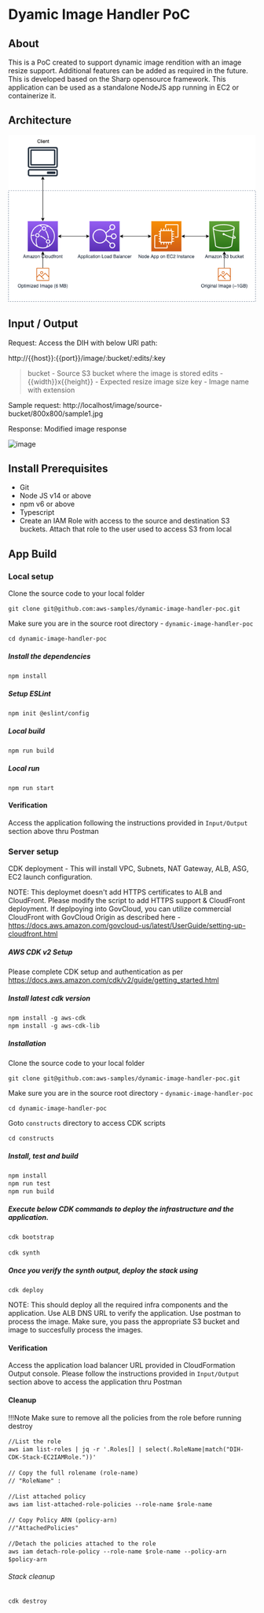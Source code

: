 # Dyamic Image Handler PoC

## About

This is a PoC created to support dynamic image rendition with an image resize support. Additional features can be added as required in the future. This is developed based on the Sharp opensource framework. This application can be used as a standalone NodeJS app running in EC2 or containerize it.

## Architecture

![image](./arch-diagram.png)

## Input / Output

Request:
Access the DIH with below URI path:

http://{{host}}:{{port}}/image/:bucket/:edits/:key

> bucket - Source S3 bucket where the image is stored
> edits - {{width}}x{{height}} - Expected resize image size
> key - Image name with extension

Sample request:
http://localhost/image/source-bucket/800x800/sample1.jpg

Response:
Modified image response

![image](./postmanrequest.png)

## Install Prerequisites

- Git
- Node JS v14 or above
- npm v6 or above
- Typescript
- Create an IAM Role with access to the source and destination S3 buckets. Attach that role to the user used to access S3 from local

## App Build

### Local setup

Clone the source code to your local folder

```
git clone git@github.com:aws-samples/dynamic-image-handler-poc.git
```

Make sure you are in the source root directory - `dynamic-image-handler-poc`

```
cd dynamic-image-handler-poc
```

##### Install the dependencies

```
npm install
```

##### Setup ESLint

```
npm init @eslint/config
```

##### Local build

```
npm run build
```

##### Local run

```
npm run start
```

#### Verification

Access the application following the instructions provided in `Input/Output` section above thru Postman

### Server setup

CDK deployment - This will install VPC, Subnets, NAT Gateway, ALB, ASG, EC2 launch configuration. 

NOTE: This deploymet doesn't add HTTPS certificates to ALB and CloudFront. Please modify the script to add HTTPS support & CloudFront deployment. If deplpoying into GovCloud, you can utilize commercial CloudFront with GovCloud Origin as described here - https://docs.aws.amazon.com/govcloud-us/latest/UserGuide/setting-up-cloudfront.html

##### AWS CDK v2 Setup

Please complete CDK setup and authentication as per https://docs.aws.amazon.com/cdk/v2/guide/getting_started.html

#####  Install latest cdk version

```
npm install -g aws-cdk
npm install -g aws-cdk-lib
```

#####  Installation

Clone the source code to your local folder

```
git clone git@github.com:aws-samples/dynamic-image-handler-poc.git
```

Make sure you are in the source root directory - `dynamic-image-handler-poc`

```
cd dynamic-image-handler-poc
```

Goto `constructs` directory to access CDK scripts 

```
cd constructs
```

#####  Install, test and build

```
npm install
npm run test
npm run build
```



##### Execute below CDK commands to deploy the infrastructure and the application. 

```
cdk bootstrap

cdk synth

```

##### Once you verify the synth output, deploy the stack using

```
cdk deploy
```

NOTE: This should deploy all the required infra components and the application. Use ALB DNS URL to verify the application. Use postman to process the image. Make sure, you pass the appropriate S3 bucket and image to succesfully process the images.

#### Verification

Access the application load balancer URL provided in CloudFormation Output console. Please follow the instructions provided in `Input/Output` section above to access the application thru Postman

#### Cleanup 

!!!Note Make sure to remove all the policies from the role before running destroy

```
//List the role
aws iam list-roles | jq -r '.Roles[] | select(.RoleName|match("DIH-CDK-Stack-EC2IAMRole."))'

// Copy the full rolename (role-name)
// "RoleName" :

//List attached policy
aws iam list-attached-role-policies --role-name $role-name

// Copy Policy ARN (policy-arn)
//"AttachedPolicies"

//Detach the policies attached to the role
aws iam detach-role-policy --role-name $role-name --policy-arn $policy-arn

```

###### Stack cleanup   

```
cdk destroy
```




